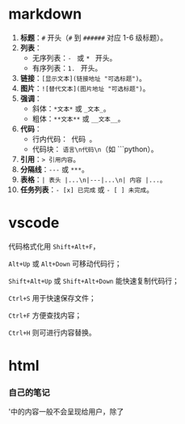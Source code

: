 # markdown

1. **标题**：`#` 开头（`#` 到 `######` 对应 1-6 级标题）。
2. **列表**：
   - 无序列表：`- ` 或 `* ` 开头。
   - 有序列表：`1. ` 开头。
3. **链接**：`[显示文本](链接地址 "可选标题")`。
4. **图片**：`![替代文本](图片地址 "可选标题")`。
5. **强调**：
   - 斜体：`*文本*` 或 `_文本_`。
   - 粗体：`**文本**` 或 `__文本__`。
6. **代码**：
   - 行内代码：` `代码` `。
   - 代码块： ```语言\n代码\n```（如 ```python）。
7. **引用**：`> 引用内容`。
8. **分隔线**：`---` 或 `***`。
9. **表格**：`| 表头 |...\n|---|...\n| 内容 |...`。
10. **任务列表**：`- [x] 已完成` 或 `- [ ] 未完成`。

# vscode

代码格式化用 `Shift+Alt+F`，

`Alt+Up` 或 `Alt+Down` 可移动代码行；

`Shift+Alt+Up` 或 `Shift+Alt+Down` 能快速复制代码行；

`Ctrl+S` 用于快速保存文件；

`Ctrl+F` 方便查找内容；

`Ctrl+H` 则可进行内容替换。

# html

### 自己的笔记

'<head>中的内容一般不会呈现给用户，除了<title>'

***<meta>是单标签<meta charset="utf-8">**,用来指定字体*****

**<link>:rel="",有stylesheet（导入css样式），icon（网页标签图标）**

| `id`    | 所有标签                         | 唯一标识符（CSS/JS选择器） |
| ------- | -------------------------------- | -------------------------- |
| `class` | 所有标签                         | 样式类名（可复用）         |
| `style` | 所有标签                         | 内联样式                   |
| `src`   | `<img>`, `<script>`, `<video>`等 | 资源路径                   |
| `href`  | `<a>`, `<link>`                  | 链接地址                   |
| `alt`   | `<img>`                          | 图片替代文本（无障碍）     |
| `title` | 大多数标签                       | 悬停提示文本               |

### label作用：

1. **扩大点击区域**
   默认情况下，只有点击表单元素（如单选按钮、复选框的小方框）才能触发交互。关联 `<label>` 后，点击标签文字也会触发对应的表单元素（如选中 / 取消复选框），大大提升了操作便捷性，尤其适合移动设备。

   示例：
   未关联 `<label>` 时，只能点击小方框；关联后，点击 "同意协议" 文字也能勾选复选框。

   ```html
   <label for="agree">
     <input type="checkbox" id="agree"> 同意协议
   </label>
   ```

2. **提升可访问性**
   屏幕阅读器会将 `<label>` 的文字与关联的表单元素关联起来，当用户聚焦到表单元素时，阅读器会朗读标签内容，帮助视力障碍用户理解输入项的含义。

3. **明确语义关联**
   通过 `<label>` 明确表单元素与描述文字的对应关系，使 HTML 结构更清晰，便于开发者维护和搜索引擎解析。

4. **避免歧义**
   对于多个相似的表单元素（如一组单选按钮），`<label>` 能清晰区分每个选项的含义，避免用户混淆。

<label>可以使用for属性关联其他标签的id属性，但是当其他标签位于label内部时可以省略

其内部一般放入input和纯文本，不要放入其他块级元素如div，和交互标签如button。

| 标签        | 核心语义                | 适用场景                                 | 关键特征                             |
| ----------- | ----------------------- | ---------------------------------------- | ------------------------------------ |
| `<section>` | 有主题的 “内容区块”     | 章节、标签页内容、表单分组、产品列表区域 | 通常包含标题，内容有明确主题         |
| `<div>`     | 无任何语义的 “容器”     | 纯样式 / 布局辅助（如包裹元素调整间距）  | 仅用于 CSS 或 JS 操作，无语义含义    |
| `<article>` | 可独立分发的 “完整内容” | 博客文章、新闻报道、评论、产品详情       | 内容可单独存在（如单独分享一篇文章） |

在 CSS 中，`position` 属性用于控制元素在页面中的**定位方式**，决定元素如何脱离正常文档流、以及基于哪个参考对象进行位置偏移。它是布局设计的核心属性之一，共有 5 个取值，不同取值对应完全不同的定位逻辑。

### 一、`position` 的 5 个取值及核心特性

| 取值       | 是否脱离文档流 | 定位参考对象                                                 | 核心用途                                           |
| ---------- | -------------- | ------------------------------------------------------------ | -------------------------------------------------- |
| `static`   | ❌ 不脱离       | 无（遵循正常文档流）                                         | 默认值，元素按 HTML 结构顺序排列                   |
| `relative` | ❌ 不脱离       | 元素自身的 “初始位置”                                        | 微调元素位置、作为绝对定位（`absolute`）的参考容器 |
| `absolute` | ✅ 完全脱离     | 最近的 “已定位祖先元素”（非 static），若无则为根元素（`<html>`） | 精准定位元素（如弹窗、悬浮菜单）                   |
| `fixed`    | ✅ 完全脱离     | 浏览器视口（viewport）                                       | 固定元素位置（如顶部导航栏、回到顶部按钮）         |
| `sticky`   | ⚠️ 半脱离       | 父容器的 “可视区域”                                          | 滚动时 “吸顶 / 吸底”（如列表标题、筛选栏）         |

CSS 属性表格，包含属性名称、核心作用及典型示例，便于快速查阅和使用：

| 分类       | CSS 属性                      | 核心作用                                                     | 典型示例                                                     |
| ---------- | ----------------------------- | ------------------------------------------------------------ | ------------------------------------------------------------ |
| 盒模型基础 | `width`                       | 定义元素 **内容区域** 的宽度（默认单位：px，支持 %、rem 等） | `width: 300px;` / `width: 80%;`                              |
|            | `height`                      | 定义元素 **内容区域** 的高度                                 | `height: 200px;` / `height: auto;`                           |
|            | `padding`                     | 元素 **内容与边框之间的内边距**（可分方向：top/right/bottom/left） | `padding: 10px 15px;`（上下 10px，左右 15px）                |
|            | `margin`                      | 元素 **与其他元素之间的外边距**（可分方向，支持`auto`实现水平居中） | `margin: 0 auto;` / `margin-bottom: 20px;`                   |
|            | `border`                      | 元素边框（简写，包含`border-width`+`border-style`+`border-color`） | `border: 2px solid #333;`                                    |
|            | `border-radius`               | 为元素添加 **圆角**（值越大，圆角越明显，支持圆形 / 椭圆）   | `border-radius: 8px;` / `border-radius: 50%;`                |
|            | `box-sizing`                  | 控制盒模型计算方式（解决宽高包含范围问题）                   | `box-sizing: border-box;`（推荐，含 padding+border）         |
| 定位与显示 | `position`                    | 定义元素定位类型，控制元素在页面中的位置                     | `position: relative;` / `position: absolute;`                |
|            | `top`/`right`/`bottom`/`left` | 配合`position`（非 static），精确控制元素的偏移位置          | `top: 20px; right: 10px;`（相对定位偏移）                    |
|            | `display`                     | 定义元素的 **显示模式**（控制元素是否换行、是否可同行排列）  | `display: block;` / `display: flex;` / `display: none;`      |
|            | `z-index`                     | 控制元素的 **层叠顺序**（值越大，层级越高，仅对定位元素生效） | `z-index: 10;`（层级高于 z-index:5 的元素）                  |
|            | `float`                       | 使元素 **脱离文档流浮动**（左 / 右浮动，常用于早期布局，现多被 flex 替代） | `float: left;` / `clear: both;`（清除浮动）                  |
| 背景样式   | `background-color`            | 定义元素的 **背景颜色**（支持十六进制、RGB、英文单词）       | `background-color: #f5f5f5;` / `background-color: rgba(0,0,0,0.5);` |
|            | `background-image`            | 为元素设置 **背景图片**（支持本地图片或网络图片）            | `background-image: url("bg.jpg");`                           |
|            | `background-size`             | 控制背景图片的 **尺寸**（cover：覆盖容器；contain：完整显示） | `background-size: cover;` / `background-size: 100% 100%;`    |
|            | `background-position`         | 控制背景图片的 **位置**（支持方位词或数值）                  | `background-position: center;` / `background-position: 20px 30px;` |
|            | `background-repeat`           | 控制背景图片是否 **重复显示**（no-repeat：不重复；repeat-x：水平重复） | `background-repeat: no-repeat;`                              |
| 文本样式   | `color`                       | 定义 **文本颜色**（同 background-color，支持多种颜色格式）   | `color: #333;` / `color: red;`                               |
|            | `font-size`                   | 定义文本 **字体大小**（默认 16px，推荐用 rem 适配）          | `font-size: 16px;` / `font-size: 1.2rem;`                    |
|            | `font-weight`                 | 定义文本 **粗细**（normal：正常；bold：加粗；数值：100-900） | `font-weight: bold;` / `font-weight: 600;`                   |
|            | `font-family`                 | 定义文本 **字体家族**（推荐设置 fallback 字体，避免字体缺失） | `font-family: "Microsoft YaHei", sans-serif;`                |
|            | `text-align`                  | 控制文本 **水平对齐方式**（left/center/right/justify）       | `text-align: center;`（文本居中）                            |
|            | `line-height`                 | 定义文本 **行高**（控制行间距，值为数字时是 font-size 的倍数） | `line-height: 1.5;` / `line-height: 24px;`                   |
|            | `text-decoration`             | 为文本添加装饰（underline：下划线；none：取消下划线，常用于链接） | `text-decoration: none;`（取消链接下划线）                   |
| 弹性布局   | `display: flex`               | 将元素设置为 **弹性容器**，子元素自动成为弹性项（现代布局核心） | `display: flex;`（父容器添加）                               |
|            | `justify-content`             | 控制弹性项 **水平方向** 的对齐方式（主轴对齐）               | `justify-content: space-between;`（两端对齐）                |
|            | `align-items`                 | 控制弹性项 **垂直方向** 的对齐方式（交叉轴对齐）             | `align-items: center;`（垂直居中）                           |
|            | `flex-direction`              | 控制弹性项的 **排列方向**（row：水平；column：垂直）         | `flex-direction: column;`（垂直排列）                        |
|            | `flex`                        | 控制弹性项的 **伸缩比例**（简写，包含 flex-grow/flex-shrink/flex-basis） | `flex: 1;`（占满剩余空间） / `flex: 0 0 200px;`（固定宽度）  |
| 其他常用   | `cursor`                      | 定义鼠标悬浮在元素上时的 **光标样式**（pointer：手型，常用于按钮 / 链接） | `cursor: pointer;` / `cursor: default;`                      |
|            | `opacity`                     | 控制元素的 **透明度**（0：完全透明；1：不透明，影响子元素）  | `opacity: 0.8;`（80% 不透明度）                              |
|            | `overflow`                    | 控制元素内容 **溢出时的处理方式**（hidden：隐藏；auto：滚动条） | `overflow: hidden;` / `overflow-y: auto;`                    |
|            | `transition`                  | 为元素样式变化添加 **过渡动画**（平滑切换，无需 JS）         | `transition: all 0.3s ease;`（所有样式 300ms 平滑过渡）      |

# JS

### 输出

1. **alert()**

   - 功能：在浏览器顶部弹出一个模态对话框，显示指定内容
   - 特点：
     - 会中断程序执行，直到用户点击 "确定" 按钮
     - 无论传入什么类型的参数，都会先转换为字符串再显示
     - 对话框样式由浏览器决定，无法自定义
   - 用途：主要用于简单的信息提示或调试，不适合频繁使用，会影响用户体验

2. **document.write()**

   - 功能：向当前文档中写入内容，直接输出到页面上
   - 特点：
     - 写入的内容会成为 HTML 文档的一部分，可以包含 HTML 标签
     - 如果在文档加载完成后使用，会覆盖整个文档内容
     - 输出位置与脚本执行位置相关
   - 用途：通常用于页面加载过程中动态生成内容，现代开发中较少使用，一般推荐使用 DOM 操作替代

3. **console.log()**

   - 功能：向浏览器的开发者工具控制台输出内容

   - 特点：

     - 输出内容仅在开发者工具的控制台中可见，普通用户看不到
     - 可以输出各种数据类型，包括对象、数组等，不会强制转换为字符串
     - 不会影响页面展示和程序执行流程

   - 用途：主要用于开发调试，输出变量值、执行流程等信息，是开发过程中最常用的调试手段
###  数据类型

1. **Number（数字）**
   包括整数、浮点数、NaN（非数字）和 Infinity（无穷大）
   示例：`let a = 100; let b = 3.14; let c = NaN;`
   
1. **String（字符串）**
   由单引号、双引号或反引号包裹的文本
    示例：`let str1 = 'hello'; let str2 = "world"; let str3 = `JS`;`
   
2. **Boolean（布尔值）**
   只有两个值：`true`（真）和 `false`（假）
    示例：`let isTrue = true; let isFalse = false;`
   
3. **Undefined（未定义）**
   表示变量声明后未赋值时的默认值
   示例：`let x; console.log(x); // undefined`
   
4. **Null（空值）**
   表示一个空的或不存在的引用，主动赋值表示 "无值"
   示例：`let obj = null;`
   
###  let，var和const

        `var`、`let`、`const` 三者核心区别： 

   1. **作用域**：   - `var`：函数作用域   - `let`/`const`：块级作用域（`{}` 内有效）
      
   1. **变量提升**：   - `var`：声明提升，可提前访问（undefined）   - `let`/`const`：有暂时性死区，声明前访问报错 
      
   2. **赋值特性**：   - `var`/`let`：可重复赋值   - `const`：声明时必须赋值，且不可重新赋值（但对象属性可修改）
      
   3. **重复声明**：   - `var`：允许同一作用域重复声明   - `let`/`const`：同一作用域禁止重复声明 现代开发建议：优先用 `const`（常量）和 `let`（变量），避免 `var`。杂项


​           
​        
###  杂项 

`typeof` 是 JavaScript 中用于检测数据类型的运算符，语法为 `typeof 变量/值`，返回一个表示数据类型的字符串。

```html
!undefined // true

!null // true

!0 // true

!NaN // true

!"" // true

!54 // false

!'hello' // false
```

### 字符串

s.length   返回长度

s.charAt(x)   返回x位置的字符  **不存在时返回空**

s.concat(s2,s3,s4...)   连接两个字符串 

s.substring(x, y)   返回从x-y的字符

s.trim()   返回去除字符串两端空格/制表符/换行符等等

s.split(' ')   按照指定字符分割字符串，如果为空，返回单个字符

### 数组

js中数组较为自由，字符串也可以作为数组元素，还可以先定义后赋值。

a.length  返回成员数量

Array.isArray() 判断参数是不是数组

a.push()                  在数组末尾添加元素，**会改变长度**

a.pop()     删除最后一个元素



var d = new Date('January 6, 2022');
js中声明时间有很多格式，但是最后都会存储为时间戳，有函数可以从时间戳中返回时间

getTime()：返回实例距离1970年1月1日00:00:00的毫秒数

getDate()：返回实例对象对应每个月的几号（从1开始）

getDay()：返回星期几，星期日为0，星期一为1，以此类推

getYear()：返回距离1900的年数

getFullYear()：返回四位的年份

getMonth()：返回月份（0表示1月，11表示12月）

getHours()：返回小时（0-23）

getMilliseconds()：返回毫秒（0-999）

getMinutes()：返回分钟（0-59）

getSeconds()：返回秒（0-59）



**不行，先学需要的（）**

document.getElementsByTagName ()

搜索 HTML 标签名，返回符合条件的元素。它的返回值是一个类似数组对象（ HTMLCollection 实例），时反映 HTML 文档的变化。如果没有任何匹配的元素，就返回一个空集

document.getElementsByClassName()

 返回一个类似数组的对象,包括了所有class名字符合指定条件的元素，

## =>

### 一、基本语法

箭头函数的核心是用 `=>` 连接参数列表和函数体，基本形式如下：

#### 1. 完整形式（多参数 + 多语句函数体）

```javascript
// 传统函数
const add = function(a, b) {
  return a + b;
};

// 箭头函数等效写法
const add = (a, b) => {
  return a + b;
};
```

#### 2. 简化形式（单表达式函数体）

如果函数体只有**一条返回语句**，可以省略 `{}` 和 `return`：

```javascript
const add = (a, b) => a + b; // 自动返回表达式结果
```

#### 3. 单参数简化

如果只有**一个参数**，可以省略参数列表的 `()`：

```javascript
const double = num => num * 2; // 等效于 (num) => num * 2
```

#### 4. 无参数

无参数时，必须保留 `()`：

```javascript
const getRandom = () => Math.random();
```

#### 5. 返回对象字面量

如果直接返回对象，需要用 `()` 包裹对象（避免 `{}` 被解析为函数体）：

```javascript
const getUser = () => ({ name: "Alice", age: 20 });
// 错误写法：const getUser = () => { name: "Alice" };（会被解析为函数体）
```

### 二、与传统函数的核心区别

1. **没有自己的 `this`**
   箭头函数不会绑定 `this`，它的 `this` 是**继承自外层作用域**（定义时的上下文），且永远不会改变。
   这解决了传统函数中 `this` 指向易变的问题（例如在回调函数中）。

   ```javascript
   const obj = {
     name: "Bob",
     // 传统函数：this 指向调用者（obj）
     sayHi1: function() {
       console.log(this.name); // "Bob"
     },
     // 箭头函数：this 继承自外层（全局作用域，非 obj）
     sayHi2: () => {
       console.log(this.name); // undefined（浏览器中 this 指向 window）
     }
   };
   ```

2. **不能作为构造函数**
   箭头函数不能用 `new` 调用，否则会报错（因为它没有 `prototype`）。

   ```javascript
   const Person = () => {};
   new Person(); // 报错：Person is not a constructor
   ```

3. **没有 `arguments` 对象**
   无法通过 `arguments` 获取参数列表，需用**剩余参数（`...args`）** 替代。

   ```javascript
   // 传统函数
   function sum1() {
     return Array.from(arguments).reduce((a, b) => a + b, 0);
   }
   
   // 箭头函数
   const sum2 = (...args) => {
     return args.reduce((a, b) => a + b, 0);
   };
   ```

4. **不能使用 `yield`**
   箭头函数不能作为生成器（Generator）函数。

setTimeout函数
setTimeout(function,x);  function是需要延迟之后执行的代码，x是时间（毫秒，1000=1秒）

